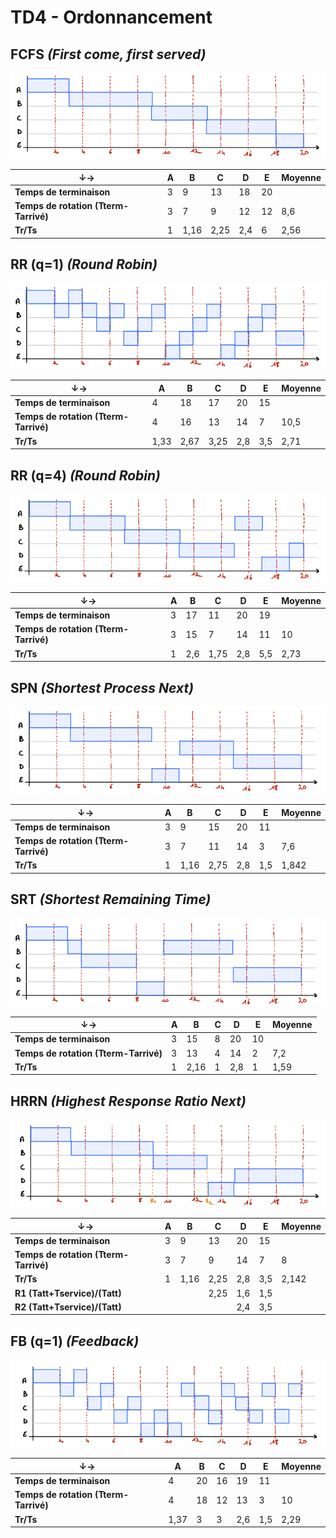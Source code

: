 # TD4 - Ordonnancement

## FCFS *(First come, first served)*
![](./img/FCFS.png)
  
&darr;&rarr;| A | B | C | D | E | Moyenne
 --- | --- | --- | --- | --- | --- | ---
 **Temps de terminaison** | 3 | 9 | 13 | 18 | 20 | 
 **Temps de rotation (Tterm-Tarrivé)**| 3 | 7 | 9 | 12 | 12 | 8,6
 **Tr/Ts** | 1 | 1,16 | 2,25 | 2,4 | 6 | 2,56



## RR (q=1) *(Round Robin)*
![](./img/RR1.png)
  
&darr;&rarr;| A | B | C | D | E | Moyenne
 --- | --- | --- | --- | --- | --- | ---
 **Temps de terminaison** | 4 | 18 | 17 | 20 | 15 | 
 **Temps de rotation (Tterm-Tarrivé)**| 4 | 16 | 13 | 14 | 7 | 10,5
 **Tr/Ts** | 1,33 | 2,67 | 3,25 | 2,8 | 3,5 | 2,71



 ## RR (q=4) *(Round Robin)*
![](./img/RR4.png)
  
&darr;&rarr;| A | B | C | D | E | Moyenne
 --- | --- | --- | --- | --- | --- | ---
 **Temps de terminaison** | 3 | 17 | 11 | 20 | 19 | 
 **Temps de rotation (Tterm-Tarrivé)**| 3 | 15 | 7 | 14 | 11 | 10
 **Tr/Ts** | 1 | 2,6 | 1,75 | 2,8 | 5,5 | 2,73


 ## SPN *(Shortest Process Next)*
![](./img/SPN.png)
  
&darr;&rarr;| A | B | C | D | E | Moyenne
 --- | --- | --- | --- | --- | --- | ---
 **Temps de terminaison** | 3 | 9 | 15 | 20 | 11 | 
 **Temps de rotation (Tterm-Tarrivé)**| 3 | 7 | 11 | 14 | 3 | 7,6
 **Tr/Ts** | 1 | 1,16 | 2,75 | 2,8 | 1,5 | 1,842



 ## SRT *(Shortest Remaining Time)*
![](./img/SRT.png)
  
&darr;&rarr;| A | B | C | D | E | Moyenne
 --- | --- | --- | --- | --- | --- | ---
 **Temps de terminaison** | 3 | 15 | 8 | 20 | 10 | 
 **Temps de rotation (Tterm-Tarrivé)**| 3 | 13 | 4 | 14 | 2 | 7,2
 **Tr/Ts** | 1 | 2,16 | 1 | 2,8 | 1 | 1,59



## HRRN *(Highest Response Ratio Next)*
![](./img/HRRN.png)
  
&darr;&rarr;| A | B | C | D | E | Moyenne
 --- | --- | --- | --- | --- | --- | ---
 **Temps de terminaison** | 3 | 9 | 13 | 20 | 15 | 
 **Temps de rotation (Tterm-Tarrivé)**| 3 | 7 | 9 | 14 | 7 | 8
 **Tr/Ts** | 1 | 1,16 | 2,25 | 2,8 | 3,5 | 2,142
 **R1 (Tatt+Tservice)/(Tatt)**|   |   | 2,25 | 1,6 | 1,5 |
 **R2 (Tatt+Tservice)/(Tatt)**|   |   |      | 2,4 | 3,5



## FB (q=1) *(Feedback)*
![](./img/FB.png)
  
&darr;&rarr;| A | B | C | D | E | Moyenne
 --- | --- | --- | --- | --- | --- | ---
 **Temps de terminaison** | 4 | 20 | 16 | 19 | 11 | 
 **Temps de rotation (Tterm-Tarrivé)**| 4 | 18 | 12 | 13 | 3 | 10
 **Tr/Ts** | 1,37 | 3 | 3 | 2,6 | 1,5 | 2,29
